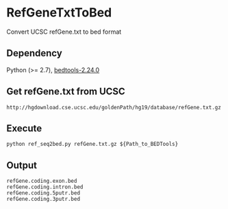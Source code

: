 # RefGeneTxtToBed
Convert UCSC refGene.txt to bed format

## Dependency
Python (>= 2.7), 
[bedtools-2.24.0](http://code.google.com/p/bedtools/)

## Get refGene.txt from UCSC 
```
http://hgdownload.cse.ucsc.edu/goldenPath/hg19/database/refGene.txt.gz
```

## Execute 
```
python ref_seq2bed.py refGene.txt.gz ${Path_to_BEDTools}
```

## Output
```
refGene.coding.exon.bed
refGene.coding.intron.bed
refGene.coding.5putr.bed
refGene.coding.3putr.bed
```
